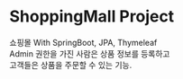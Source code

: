 # ShoppingMall Project

쇼핑몰 With SpringBoot, JPA, Thymeleaf<br>
Admin 권한을 가진 사람은 상품 정보를 등록하고<br>
고객들은 상품을 주문할 수 있는 기능.
